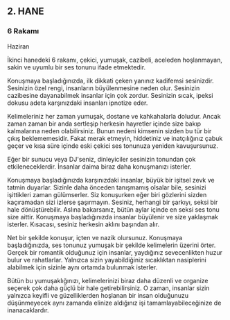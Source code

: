 ## 2. HANE
### 6 Rakamı

Haziran

İkinci hanedeki 6 rakamı, çekici, yumuşak, cazibeli, aceleden hoşlanmayan, sakin ve uyumlu bir ses tonunu ifade etmektedir. 

Konuşmaya başladığınızda, ilk dikkati çeken yanınız kadifemsi sesinizdir. Sesinizin özel rengi, insanların büyülenmesine neden olur. Sesinizin cazibesine dayanabilmek insanlar için çok zordur. Sesinizin sıcak, ipeksi dokusu adeta karşınızdaki insanları ipnotize eder. 

Kelimeleriniz her zaman yumuşak, dostane ve kahkahalarla doludur. Ancak zaman zaman bir anda sertleşip herkesin hayretler içinde size bakıp kalmalarına neden olabilirsiniz. Bunun nedeni kimsenin sizden bu tür bir çıkış beklememesidir. Fakat merak etmeyin, hiddetiniz ve inatçılığınız çabuk geçer ve kısa süre içinde eski çekici ses tonunuza yeniden kavuşursunuz. 

Eğer bir sunucu veya DJ'seniz, dinleyiciler sesinizin tonundan çok etkileneceklerdir. İnsanlar daima biraz daha konuşmanızı isterler. 

Konuşmaya başladığınızda karşınızdaki insanlar, büyük bir işitsel zevk ve tatmin duyarlar. Sizinle daha önceden tanışmamış olsalar bile, sesinizi işittikleri zaman gülümserler. Siz konuşurken eğer biri gözlerini sizden kaçıramadan sizi izlerse şaşırmayın. Sesiniz, herhangi bir şarkıyı, seksi bir hale dönüştürebilir. Aslına bakarsanız, bütün aylar içinde en seksi ses tonu size aittir. Konuşmaya başladığınızda insanlar büyülenir ve size yaklaşmak isterler. Kısacası, sesiniz herkesin aklını başından alır. 

Net bir şekilde konuşur, içten ve nazik olursunuz. Konuşmaya başladığınızda, ses tonunuz yumuşak bir şekilde kelimelerin üzerini örter. Gerçek bir romantik olduğunuz için insanlar, yaydığınız sevecenlikten huzur bulur ve rahatlarlar. Yalnızca sizin yayabildiğiniz sıcaklıktan nasiplerini alabilmek için sizinle aynı ortamda bulunmak isterler. 

Bütün bu yumuşaklığınızı, kelimelerinizi biraz daha düzenli ve organize seçerek çok daha güçlü bir hale getirebilirsiniz. O zaman, insanlar sizin yalnızca keyifli ve güzelliklerden hoşlanan bir insan olduğunuzu düşünmeyecek aynı zamanda elinize aldığınız işi tamamlayabileceğinize de inanacaklardır.
